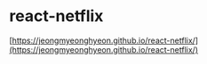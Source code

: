 # react-netflix

[https://jeongmyeonghyeon.github.io/react-netflix/](https://jeongmyeonghyeon.github.io/react-netflix/)
